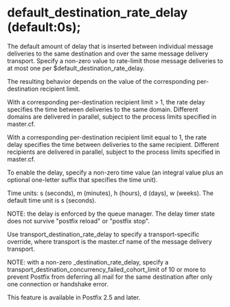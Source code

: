 # default_destination_rate_delay (default:0s); 

 The default amount of delay that is inserted between individual
message deliveries to the same destination and over the same message
delivery transport. Specify a non-zero value to rate-limit those
message deliveries to at most one per $default_destination_rate_delay.


 The resulting behavior depends on the value of the corresponding
per-destination recipient limit.





  With a corresponding per-destination recipient limit &gt;
1, the rate delay specifies the time between deliveries to the
same domain.  Different domains are delivered in parallel,
subject to the process limits specified in master.cf. 

  With a corresponding per-destination recipient limit equal
to 1, the rate delay specifies the time between deliveries to the
same recipient. Different recipients are delivered in
parallel, subject to the process limits specified in master.cf.




 To enable the delay, specify a non-zero time value (an integral
value plus an optional one-letter suffix that specifies the time
unit). 

 Time units: s (seconds), m (minutes), h (hours), d (days), w
(weeks). The default time unit is s (seconds). 

 NOTE: the delay is enforced by the queue manager. The delay
timer state does not survive "postfix reload" or "postfix
stop".


 Use transport_destination_rate_delay to specify a
transport-specific override, where transport is the master.cf
name of the message delivery transport.


 NOTE: with a non-zero _destination_rate_delay, specify a
transport_destination_concurrency_failed_cohort_limit of 10
or more to prevent Postfix from deferring all mail for the same
destination after only one connection or handshake error. 

 This feature is available in Postfix 2.5 and later. 


